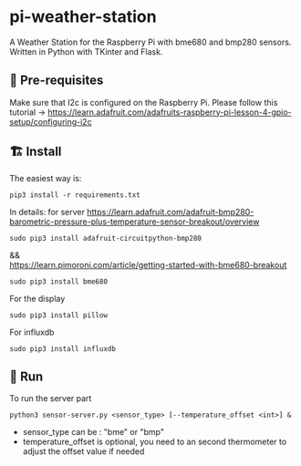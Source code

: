 # pi-weather-station

A Weather Station for the Raspberry Pi with bme680 and bmp280 sensors. 
Written in Python with TKinter and Flask.

## 🚥 Pre-requisites

Make sure that I2c is configured on the Raspberry Pi.
Please follow this tutorial -> https://learn.adafruit.com/adafruits-raspberry-pi-lesson-4-gpio-setup/configuring-i2c

## 🏗️ Install

The easiest way is:
```
pip3 install -r requirements.txt
``` 

In details:
for server
https://learn.adafruit.com/adafruit-bmp280-barometric-pressure-plus-temperature-sensor-breakout/overview
```
sudo pip3 install adafruit-circuitpython-bmp280
```
&&  
https://learn.pimoroni.com/article/getting-started-with-bme680-breakout
```
sudo pip3 install bme680
```

For the display
```
sudo pip3 install pillow
```

For influxdb
```
sudo pip3 install influxdb
```

## 🚀 Run
To run the server part
```
python3 sensor-server.py <sensor_type> [--temperature_offset <int>] &
```
- sensor_type can be : "bme" or "bmp"
- temperature_offset is optional, you need to an second thermometer to adjust the offset value if needed 
